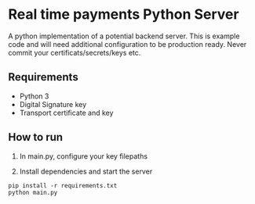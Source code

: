 # Real time payments Python Server

A python implementation of a potential backend server. This is example code and will need additional configuration to be production ready. Never commit your certificats/secrets/keys etc.

## Requirements

- Python 3
- Digital Signature key
- Transport certificate and key

## How to run

1. In main.py, configure your key filepaths

2. Install dependencies and start the server

```
pip install -r requirements.txt
python main.py
```
